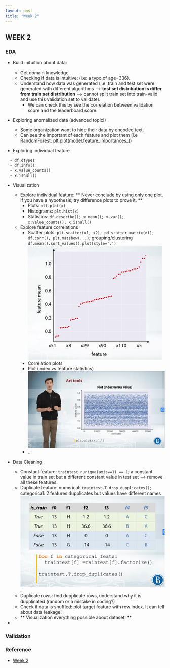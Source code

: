 ```yaml
---
layout: post
title: "Week 2"
---
```


## WEEK 2

### EDA
- Build inituition about data: 
  - Get domain knowledge
  - Checking if data is intuitive: (i.e: a typo of age=336). 
  - Understand how data was generated (i.e: train and test set were generated with different algorithms --> **test set distribution is differ from train set distribution** --> cannot split train set into train-valid and use this validation set to validate). 
    - We can check this by see the correlation between validation score and the leaderboard score.

- Exploring anomalized data (advanced topic!)
  - Some organization want to hide their data by encoded text.
  - Can see the important of each feature and plot them (i.e RandomForest: plt.plot(model.feature_importances_))
  
- Exploring individual feature
```
  - df.dtypes
  - df.info()
  - x.value_counts()
  - x.isnull()
```
  
- Visualization  
  - Explore individual feature: ** Never conclude by using only one plot. If you have a hypothesis, try difference plots to prove it. ** 
    - Plots: ``` plt.plot(x) ```
    - Histograms: ``` plt.hist(x) ```
    - Statistics: ```df.describe(); x.mean(); x.var(); x.value_counts(); x.isnull()```
  - Explore feature correlations
    - Scatter plots: ```plt.scatter(x1, x2); pd.scatter_matrix(df); df.corr(), plt.matshow(...)```; grouping/clustering  ```df.mean().sort_values().plot(style='.')``` ![](/how-to-win-data-science-competition-learn-from-top-kaggler/images/groups.png)
    - Correlation plots
    - Plot (index vs feature statistics) ![](/how-to-win-data-science-competition-learn-from-top-kaggler/images/plot.png)
    - ...
    
- Data Cleaning
  - Constant feature: ```traintest.nunique(axis==1) == 1```; a constant value in train set but a different constant value in test set --> remove all these features. 
  - Duplicate feature: numerical: ``` traintest.T.drop_dupplicates() ```; categorical: 2 features dupplicates but values have different names ![](/how-to-win-data-science-competition-learn-from-top-kaggler/images/dupplicate_features.png).
  - Duplicate rows: find dupplicate rows, understand why it is dupplicated (random or a mistake in coding?)
  - Check if data is shuffled: plot target feature with row index. It can tell about data leakage!
  - ** Visualization everything possible about dataset! **
   
- 
  
### Validation





### Reference
- [Week 2](https://www.coursera.org/learn/competitive-data-science/home/week/2)




